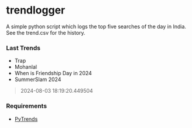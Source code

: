 # trendlogger
A simple python script which logs the top five searches of the day in India.<br>See the trend.csv for the history.<br>

<!-- Last Trends -->
### Last Trends
* Trap
* Mohanlal
* When is Friendship Day in 2024
* SummerSlam 2024
> 2024-08-03 18:19:20.449504

<!-- Requirements -->
### Requirements
* [PyTrends](https://github.com/dreyco676/pytrends)
